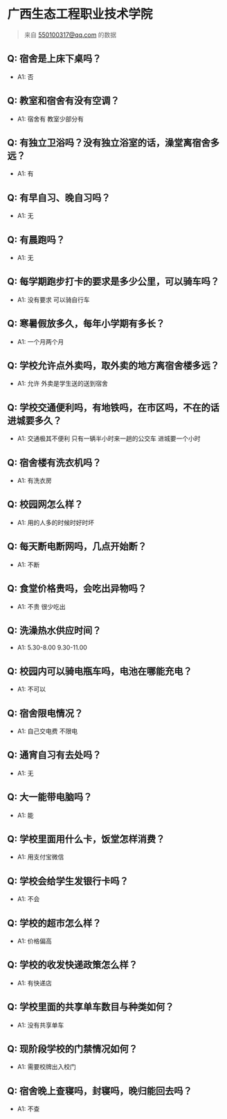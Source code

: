 # 广西生态工程职业技术学院
> 来自 550100317@qq.com 的数据
## Q: 宿舍是上床下桌吗？
- A1: 否
## Q: 教室和宿舍有没有空调？
- A1: 宿舍有 教室少部分有
## Q: 有独立卫浴吗？没有独立浴室的话，澡堂离宿舍多远？
- A1: 有
## Q: 有早自习、晚自习吗？
- A1: 无
## Q: 有晨跑吗？
- A1: 无
## Q: 每学期跑步打卡的要求是多少公里，可以骑车吗？
- A1: 没有要求 可以骑自行车
## Q: 寒暑假放多久，每年小学期有多长？
- A1: 一个月两个月
## Q: 学校允许点外卖吗，取外卖的地方离宿舍楼多远？
- A1: 允许 外卖是学生送的送到宿舍
## Q: 学校交通便利吗，有地铁吗，在市区吗，不在的话进城要多久？
- A1: 交通极其不便利 只有一辆半小时来一趟的公交车 进城要一个小时
## Q: 宿舍楼有洗衣机吗？
- A1: 有洗衣房
## Q: 校园网怎么样？
- A1: 用的人多的时候时好时坏
## Q: 每天断电断网吗，几点开始断？
- A1: 不断
## Q: 食堂价格贵吗，会吃出异物吗？
- A1: 不贵 很少吃出
## Q: 洗澡热水供应时间？
- A1: 5.30-8.00 9.30-11.00
## Q: 校园内可以骑电瓶车吗，电池在哪能充电？
- A1: 不可以
## Q: 宿舍限电情况？
- A1: 自己交电费 不限电
## Q: 通宵自习有去处吗？
- A1: 无
## Q: 大一能带电脑吗？
- A1: 能
## Q: 学校里面用什么卡，饭堂怎样消费？
- A1: 用支付宝微信
## Q: 学校会给学生发银行卡吗？
- A1: 不会
## Q: 学校的超市怎么样？
- A1: 价格偏高
## Q: 学校的收发快递政策怎么样？
- A1: 有快递店
## Q: 学校里面的共享单车数目与种类如何？
- A1: 没有共享单车
## Q: 现阶段学校的门禁情况如何？
- A1: 需要校牌出入校门
## Q: 宿舍晚上查寝吗，封寝吗，晚归能回去吗？
- A1: 不查